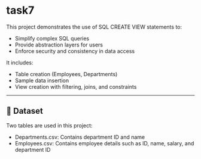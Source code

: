 # task7
This project demonstrates the use of SQL CREATE VIEW statements to:
- Simplify complex SQL queries
- Provide abstraction layers for users
- Enforce security and consistency in data access

It includes:
- Table creation (Employees, Departments)
- Sample data insertion
- View creation with filtering, joins, and constraints

---

## 📂 Dataset

Two tables are used in this project:
- Departments.csv: Contains department ID and name
- Employees.csv: Contains employee details such as ID, name, salary, and department ID

